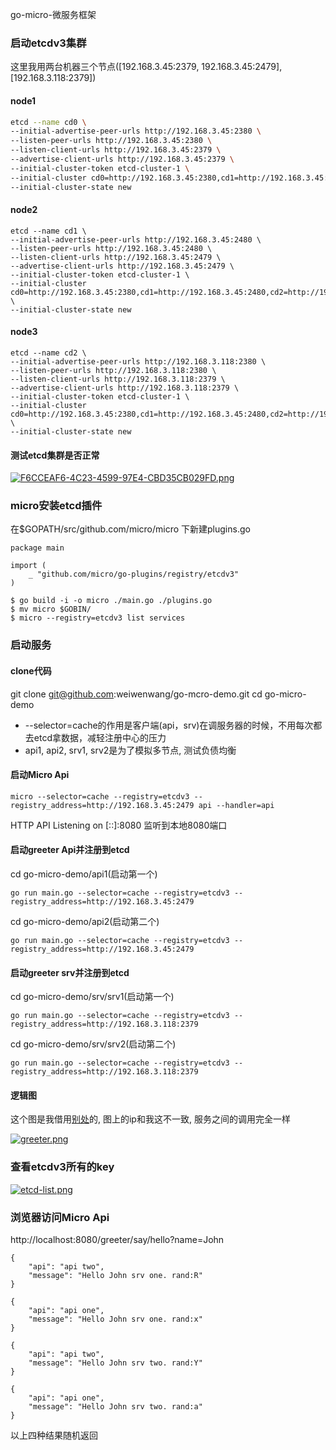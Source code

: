 
go-micro-微服务框架

### 启动etcdv3集群

这里我用两台机器三个节点([192.168.3.45:2379, 192.168.3.45:2479],  [192.168.3.118:2379])
#### node1
```bash
etcd --name cd0 \
--initial-advertise-peer-urls http://192.168.3.45:2380 \
--listen-peer-urls http://192.168.3.45:2380 \
--listen-client-urls http://192.168.3.45:2379 \
--advertise-client-urls http://192.168.3.45:2379 \
--initial-cluster-token etcd-cluster-1 \
--initial-cluster cd0=http://192.168.3.45:2380,cd1=http://192.168.3.45:2480,cd2=http://192.168.3.118:2380 \
--initial-cluster-state new
```
#### node2
```
etcd --name cd1 \
--initial-advertise-peer-urls http://192.168.3.45:2480 \
--listen-peer-urls http://192.168.3.45:2480 \
--listen-client-urls http://192.168.3.45:2479 \
--advertise-client-urls http://192.168.3.45:2479 \
--initial-cluster-token etcd-cluster-1 \
--initial-cluster cd0=http://192.168.3.45:2380,cd1=http://192.168.3.45:2480,cd2=http://192.168.3.118:2380 \
--initial-cluster-state new

```
#### node3
```
etcd --name cd2 \
--initial-advertise-peer-urls http://192.168.3.118:2380 \
--listen-peer-urls http://192.168.3.118:2380 \
--listen-client-urls http://192.168.3.118:2379 \
--advertise-client-urls http://192.168.3.118:2379 \
--initial-cluster-token etcd-cluster-1 \
--initial-cluster cd0=http://192.168.3.45:2380,cd1=http://192.168.3.45:2480,cd2=http://192.168.3.118:2380 \
--initial-cluster-state new
```
#### 测试etcd集群是否正常
[![F6CCEAF6-4C23-4599-97E4-CBD35CB029FD.png](https://i.loli.net/2019/06/20/5d0b1c214bfab55031.png)](https://i.loli.net/2019/06/20/5d0b1c214bfab55031.png)

### micro安装etcd插件

在$GOPATH/src/github.com/micro/micro 下新建plugins.go

```
package main

import (
    _ "github.com/micro/go-plugins/registry/etcdv3"
)
```
```
$ go build -i -o micro ./main.go ./plugins.go
$ mv micro $GOBIN/
$ micro --registry=etcdv3 list services
```

### 启动服务

#### clone代码

git clone git@github.com:weiwenwang/go-mcro-demo.git
cd go-micro-demo

- --selector=cache的作用是客户端(api，srv)在调服务器的时候，不用每次都去etcd拿数据，减轻注册中心的压力
- api1, api2, srv1, srv2是为了模拟多节点, 测试负债均衡
#### 启动Micro Api
```
micro --selector=cache --registry=etcdv3 --registry_address=http://192.168.3.45:2479 api --handler=api
```
HTTP API Listening on [::]:8080  监听到本地8080端口

#### 启动greeter Api并注册到etcd

cd go-micro-demo/api1(启动第一个)
```
go run main.go --selector=cache --registry=etcdv3 --registry_address=http://192.168.3.45:2479
```
cd go-micro-demo/api2(启动第二个)
```
go run main.go --selector=cache --registry=etcdv3 --registry_address=http://192.168.3.45:2479
```

#### 启动greeter srv并注册到etcd
cd go-micro-demo/srv/srv1(启动第一个)
```
go run main.go --selector=cache --registry=etcdv3 --registry_address=http://192.168.3.118:2379
```
cd go-micro-demo/srv/srv2(启动第二个)
```
go run main.go --selector=cache --registry=etcdv3 --registry_address=http://192.168.3.118:2379
```

#### 逻辑图

这个图是我借用[别处](http://btfak.com/%E5%BE%AE%E6%9C%8D%E5%8A%A1/2016/03/20/micro/)的, 图上的ip和我这不一致, 服务之间的调用完全一样

[![greeter.png](https://i.loli.net/2019/06/19/5d09fbb10b5c556537.png)](https://i.loli.net/2019/06/19/5d09fbb10b5c556537.png)

### 查看etcdv3所有的key

[![etcd-list.png](https://i.loli.net/2019/06/21/5d0ca52a667dd46348.png)](https://i.loli.net/2019/06/21/5d0ca52a667dd46348.png)

### 浏览器访问Micro Api
http://localhost:8080/greeter/say/hello?name=John

```
{
    "api": "api two",
    "message": "Hello John srv one. rand:R"
}

{
    "api": "api one",
    "message": "Hello John srv one. rand:x"
}

{
    "api": "api two",
    "message": "Hello John srv two. rand:Y"
}

{
    "api": "api one",
    "message": "Hello John srv two. rand:a"
}
```

以上四种结果随机返回
